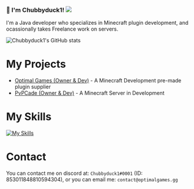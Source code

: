 ### 👋 I'm Chubbyduck1! ![](https://komarev.com/ghpvc/?username=Chubbyduck1)<br>
I'm a Java developer who specializes in Minecraft plugin development, and ocassionally takes Freelance work on servers.

![Chubbyduck1's GitHub stats](https://github-readme-stats.vercel.app/api?username=Chubbyduck1&count_private=true&theme=tokyonight)

# My Projects
 * [Optimal Games (Owner & Dev)](https://discord.gg/optimal) - A Minecraft Development pre-made plugin supplier
 * [PvPCade (Owner & Dev)](https://discord.gg/pvpcade) - A Minecraft Server in Development

# My Skills
[![My Skills](https://skillicons.dev/icons?i=java,ts,js,react,git,docker,html,css)](https://skillicons.dev)

# Contact
You can contact me on discord at: `Chubbyduck1#0001` (ID: 853011848810594304), or you can email me: `contact@optimalgames.gg`
